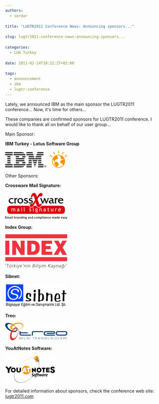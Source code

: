 ```yaml
---
authors:
  - serdar

title: "LUGTR2011 Conference News: Announcing sponsors..."

slug: lugtr2011-conference-news-announcing-sponsors...

categories:
  - LUG Turkey

date: 2011-02-14T18:22:27+02:00

tags:
  - announcement
  - ibm
  - lugtr-conference
---
```


Lately, we announced IBM as the main sponsor the LUGTR2011 conference... Now, it's time for others...
<!-- more -->
These companies are confirmed sponsors for LUGTR2011 conference. I would like to thank all on behalf of our user group...

Main Sponsor:

**IBM Turkey - Lotus Software Group**

[![Image:LUGTR2011 Conference News: Announcing sponsors...](../../images/imported/lugtr2011-conference-news-announcing-sponsors-M2.png)](http://www.ibm.com/)

Other Sponsors:

**Crossware Mail Signature:**

[![Image:LUGTR2011 Conference News: Announcing sponsors...](../../images/imported/lugtr2011-conference-news-announcing-sponsors-M3.png)](http://www.crossware.co.nz/)

**Index Group:**

[![Image:LUGTR2011 Conference News: Announcing sponsors...](../../images/imported/lugtr2011-conference-news-announcing-sponsors-M4.png)](http://www.index.com.tr/)

**Sibnet:**

[![Image:LUGTR2011 Conference News: Announcing sponsors...](../../images/imported/lugtr2011-conference-news-announcing-sponsors-M5.png)](http://www.sibnet.com.tr/)

**Treo:**

[![Image:LUGTR2011 Conference News: Announcing sponsors...](../../images/imported/lugtr2011-conference-news-announcing-sponsors-M6.png)](http://www.treo.com.tr/)

**YouAtNotes Software:**

[![Image:LUGTR2011 Conference News: Announcing sponsors...](../../images/imported/lugtr2011-conference-news-announcing-sponsors-M7.jpeg)](http://www.youatnotes.com/)

For detailed information about sponsors, check the conference web site: [lugtr2011.com](http://lugtr2011.com/)
